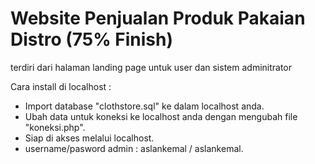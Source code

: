# Website Penjualan Produk Pakaian Distro (75% Finish)

terdiri dari halaman landing page untuk user dan sistem adminitrator


Cara install di localhost :
- Import database "clothstore.sql" ke dalam localhost anda.
- Ubah data untuk koneksi ke localhost anda dengan mengubah file "koneksi.php".
- Siap di akses melalui localhost.
- username/pasword admin : aslankemal / aslankemal.

